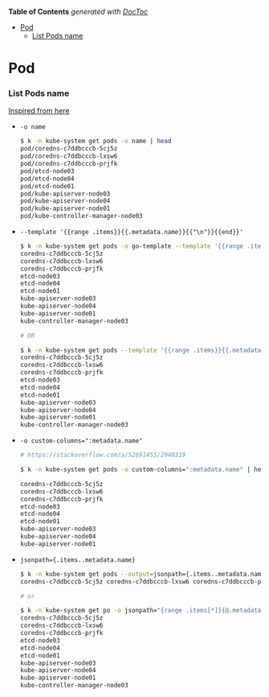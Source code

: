 <!-- START doctoc generated TOC please keep comment here to allow auto update -->
<!-- DON'T EDIT THIS SECTION, INSTEAD RE-RUN doctoc TO UPDATE -->
**Table of Contents**  *generated with [DocToc](https://github.com/thlorenz/doctoc)*

- [Pod](#pod)
    - [List Pods name](#list-pods-name)

<!-- END doctoc generated TOC please keep comment here to allow auto update -->

# Pod

### List Pods name
[Inspired from here](https://stackoverflow.com/a/51612372/2940319)

- `-o name`
    ```bash
    $ k -n kube-system get pods -o name | head
    pod/coredns-c7ddbcccb-5cj5z
    pod/coredns-c7ddbcccb-lxsw6
    pod/coredns-c7ddbcccb-prjfk
    pod/etcd-node03
    pod/etcd-node04
    pod/etcd-node01
    pod/kube-apiserver-node03
    pod/kube-apiserver-node04
    pod/kube-apiserver-node01
    pod/kube-controller-manager-node03
    ```

- `--template '{{range .items}}{{.metadata.name}}{{"\n"}}{{end}}'`
    ```bash
    $ k -n kube-system get pods -o go-template --template '{{range .items}}{{.metadata.name}}{{"\n"}}{{end}}' | head
    coredns-c7ddbcccb-5cj5z
    coredns-c7ddbcccb-lxsw6
    coredns-c7ddbcccb-prjfk
    etcd-node03
    etcd-node04
    etcd-node01
    kube-apiserver-node03
    kube-apiserver-node04
    kube-apiserver-node01
    kube-controller-manager-node03

    # OR

    $ k -n kube-system get pods --template '{{range .items}}{{.metadata.name}}{{"\n"}}{{end}}' | head
    coredns-c7ddbcccb-5cj5z
    coredns-c7ddbcccb-lxsw6
    coredns-c7ddbcccb-prjfk
    etcd-node03
    etcd-node04
    etcd-node01
    kube-apiserver-node03
    kube-apiserver-node04
    kube-apiserver-node01
    kube-controller-manager-node03
    ```

- `-o custom-columns=":metadata.name"`
    ```bash
    # https://stackoverflow.com/a/52691455/2940319

    $ k -n kube-system get pods -o custom-columns=":metadata.name" | head

    coredns-c7ddbcccb-5cj5z
    coredns-c7ddbcccb-lxsw6
    coredns-c7ddbcccb-prjfk
    etcd-node03
    etcd-node04
    etcd-node01
    kube-apiserver-node03
    kube-apiserver-node04
    kube-apiserver-node01
    ```

- `jsonpath={.items..metadata.name}`
    ```bash
    $ k -n kube-system get pods --output=jsonpath={.items..metadata.name}
    coredns-c7ddbcccb-5cj5z coredns-c7ddbcccb-lxsw6 coredns-c7ddbcccb-prjfk ...

    # or

    $ k -n kube-system get po -o jsonpath="{range .items[*]}{@.metadata.name}{'\n'}{end}" | head -10
    coredns-c7ddbcccb-5cj5z
    coredns-c7ddbcccb-lxsw6
    coredns-c7ddbcccb-prjfk
    etcd-node03
    etcd-node04
    etcd-node01
    kube-apiserver-node03
    kube-apiserver-node04
    kube-apiserver-node01
    kube-controller-manager-node03
    ```
